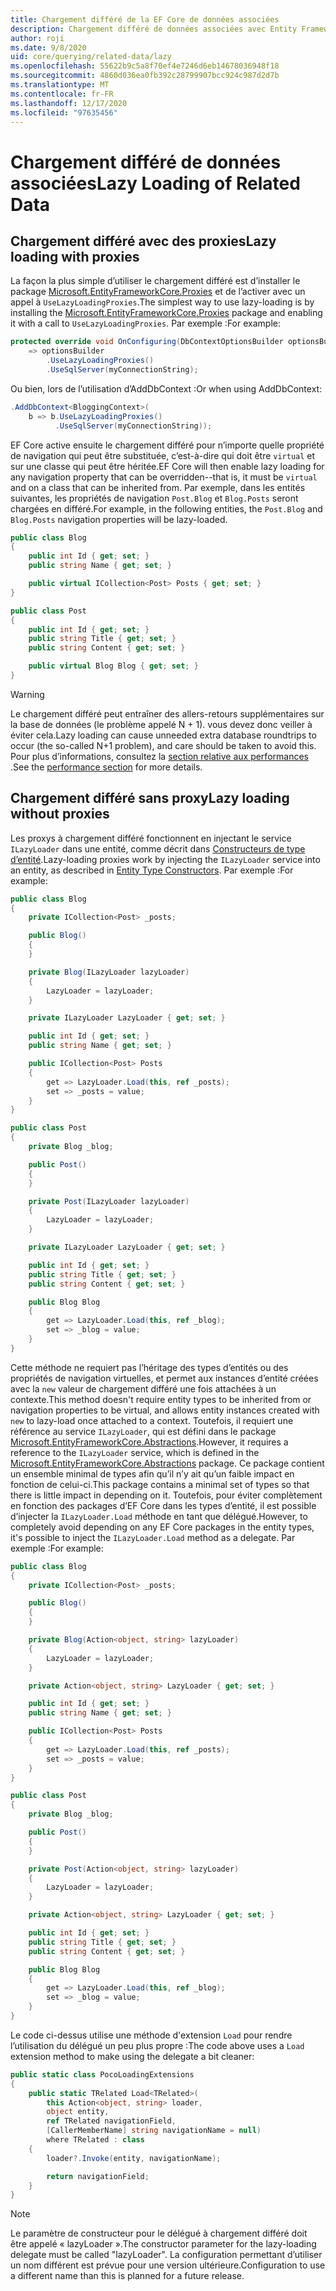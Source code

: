```yaml
---
title: Chargement différé de la EF Core de données associées
description: Chargement différé de données associées avec Entity Framework Core
author: roji
ms.date: 9/8/2020
uid: core/querying/related-data/lazy
ms.openlocfilehash: 55622b9c5a8f70ef4e7246d6eb14678036948f18
ms.sourcegitcommit: 4860d036ea0fb392c28799907bcc924c987d2d7b
ms.translationtype: MT
ms.contentlocale: fr-FR
ms.lasthandoff: 12/17/2020
ms.locfileid: "97635456"
---
```

# <a name="lazy-loading-of-related-data"></a><span data-ttu-id="ffcbb-103">Chargement différé de données associées</span><span class="sxs-lookup"><span data-stu-id="ffcbb-103">Lazy Loading of Related Data</span></span>

## <a name="lazy-loading-with-proxies"></a><span data-ttu-id="ffcbb-104">Chargement différé avec des proxies</span><span class="sxs-lookup"><span data-stu-id="ffcbb-104">Lazy loading with proxies</span></span>

<span data-ttu-id="ffcbb-105">La façon la plus simple d’utiliser le chargement différé est d’installer le package [Microsoft.EntityFrameworkCore.Proxies](https://www.nuget.org/packages/Microsoft.EntityFrameworkCore.Proxies/) et de l’activer avec un appel à `UseLazyLoadingProxies`.</span><span class="sxs-lookup"><span data-stu-id="ffcbb-105">The simplest way to use lazy-loading is by installing the [Microsoft.EntityFrameworkCore.Proxies](https://www.nuget.org/packages/Microsoft.EntityFrameworkCore.Proxies/) package and enabling it with a call to `UseLazyLoadingProxies`.</span></span> <span data-ttu-id="ffcbb-106">Par exemple :</span><span class="sxs-lookup"><span data-stu-id="ffcbb-106">For example:</span></span>

```csharp
protected override void OnConfiguring(DbContextOptionsBuilder optionsBuilder)
    => optionsBuilder
        .UseLazyLoadingProxies()
        .UseSqlServer(myConnectionString);
```

<span data-ttu-id="ffcbb-107">Ou bien, lors de l’utilisation d’AddDbContext :</span><span class="sxs-lookup"><span data-stu-id="ffcbb-107">Or when using AddDbContext:</span></span>

```csharp
.AddDbContext<BloggingContext>(
    b => b.UseLazyLoadingProxies()
          .UseSqlServer(myConnectionString));
```

<span data-ttu-id="ffcbb-108">EF Core active ensuite le chargement différé pour n’importe quelle propriété de navigation qui peut être substituée, c’est-à-dire qui doit être `virtual` et sur une classe qui peut être héritée.</span><span class="sxs-lookup"><span data-stu-id="ffcbb-108">EF Core will then enable lazy loading for any navigation property that can be overridden--that is, it must be `virtual` and on a class that can be inherited from.</span></span> <span data-ttu-id="ffcbb-109">Par exemple, dans les entités suivantes, les propriétés de navigation `Post.Blog` et `Blog.Posts` seront chargées en différé.</span><span class="sxs-lookup"><span data-stu-id="ffcbb-109">For example, in the following entities, the `Post.Blog` and `Blog.Posts` navigation properties will be lazy-loaded.</span></span>

```csharp
public class Blog
{
    public int Id { get; set; }
    public string Name { get; set; }

    public virtual ICollection<Post> Posts { get; set; }
}

public class Post
{
    public int Id { get; set; }
    public string Title { get; set; }
    public string Content { get; set; }

    public virtual Blog Blog { get; set; }
}
```

> [!WARNING]
> <span data-ttu-id="ffcbb-110">Le chargement différé peut entraîner des allers-retours supplémentaires sur la base de données (le problème appelé N + 1). vous devez donc veiller à éviter cela.</span><span class="sxs-lookup"><span data-stu-id="ffcbb-110">Lazy loading can cause unneeded extra database roundtrips to occur (the so-called N+1 problem), and care should be taken to avoid this.</span></span> <span data-ttu-id="ffcbb-111">Pour plus d’informations, consultez la [section relative aux performances](xref:core/performance/efficient-querying#beware-of-lazy-loading) .</span><span class="sxs-lookup"><span data-stu-id="ffcbb-111">See the [performance section](xref:core/performance/efficient-querying#beware-of-lazy-loading) for more details.</span></span>

## <a name="lazy-loading-without-proxies"></a><span data-ttu-id="ffcbb-112">Chargement différé sans proxy</span><span class="sxs-lookup"><span data-stu-id="ffcbb-112">Lazy loading without proxies</span></span>

<span data-ttu-id="ffcbb-113">Les proxys à chargement différé fonctionnent en injectant le service `ILazyLoader` dans une entité, comme décrit dans [Constructeurs de type d’entité](xref:core/modeling/constructors).</span><span class="sxs-lookup"><span data-stu-id="ffcbb-113">Lazy-loading proxies work by injecting the `ILazyLoader` service into an entity, as described in [Entity Type Constructors](xref:core/modeling/constructors).</span></span> <span data-ttu-id="ffcbb-114">Par exemple :</span><span class="sxs-lookup"><span data-stu-id="ffcbb-114">For example:</span></span>

```csharp
public class Blog
{
    private ICollection<Post> _posts;

    public Blog()
    {
    }

    private Blog(ILazyLoader lazyLoader)
    {
        LazyLoader = lazyLoader;
    }

    private ILazyLoader LazyLoader { get; set; }

    public int Id { get; set; }
    public string Name { get; set; }

    public ICollection<Post> Posts
    {
        get => LazyLoader.Load(this, ref _posts);
        set => _posts = value;
    }
}

public class Post
{
    private Blog _blog;

    public Post()
    {
    }

    private Post(ILazyLoader lazyLoader)
    {
        LazyLoader = lazyLoader;
    }

    private ILazyLoader LazyLoader { get; set; }

    public int Id { get; set; }
    public string Title { get; set; }
    public string Content { get; set; }

    public Blog Blog
    {
        get => LazyLoader.Load(this, ref _blog);
        set => _blog = value;
    }
}
```

<span data-ttu-id="ffcbb-115">Cette méthode ne requiert pas l’héritage des types d’entités ou des propriétés de navigation virtuelles, et permet aux instances d’entité créées avec la `new` valeur de chargement différé une fois attachées à un contexte.</span><span class="sxs-lookup"><span data-stu-id="ffcbb-115">This method doesn't require entity types to be inherited from or navigation properties to be virtual, and allows entity instances created with `new` to lazy-load once attached to a context.</span></span> <span data-ttu-id="ffcbb-116">Toutefois, il requiert une référence au service `ILazyLoader`, qui est défini dans le package [Microsoft.EntityFrameworkCore.Abstractions](https://www.nuget.org/packages/Microsoft.EntityFrameworkCore.Abstractions/).</span><span class="sxs-lookup"><span data-stu-id="ffcbb-116">However, it requires a reference to the `ILazyLoader` service, which is defined in the [Microsoft.EntityFrameworkCore.Abstractions](https://www.nuget.org/packages/Microsoft.EntityFrameworkCore.Abstractions/) package.</span></span> <span data-ttu-id="ffcbb-117">Ce package contient un ensemble minimal de types afin qu’il n’y ait qu’un faible impact en fonction de celui-ci.</span><span class="sxs-lookup"><span data-stu-id="ffcbb-117">This package contains a minimal set of types so that there is little impact in depending on it.</span></span> <span data-ttu-id="ffcbb-118">Toutefois, pour éviter complètement en fonction des packages d’EF Core dans les types d’entité, il est possible d’injecter la `ILazyLoader.Load` méthode en tant que délégué.</span><span class="sxs-lookup"><span data-stu-id="ffcbb-118">However, to completely avoid depending on any EF Core packages in the entity types, it's possible to inject the `ILazyLoader.Load` method as a delegate.</span></span> <span data-ttu-id="ffcbb-119">Par exemple :</span><span class="sxs-lookup"><span data-stu-id="ffcbb-119">For example:</span></span>

```csharp
public class Blog
{
    private ICollection<Post> _posts;

    public Blog()
    {
    }

    private Blog(Action<object, string> lazyLoader)
    {
        LazyLoader = lazyLoader;
    }

    private Action<object, string> LazyLoader { get; set; }

    public int Id { get; set; }
    public string Name { get; set; }

    public ICollection<Post> Posts
    {
        get => LazyLoader.Load(this, ref _posts);
        set => _posts = value;
    }
}

public class Post
{
    private Blog _blog;

    public Post()
    {
    }

    private Post(Action<object, string> lazyLoader)
    {
        LazyLoader = lazyLoader;
    }

    private Action<object, string> LazyLoader { get; set; }

    public int Id { get; set; }
    public string Title { get; set; }
    public string Content { get; set; }

    public Blog Blog
    {
        get => LazyLoader.Load(this, ref _blog);
        set => _blog = value;
    }
}
```

<span data-ttu-id="ffcbb-120">Le code ci-dessus utilise une méthode d'extension `Load` pour rendre l’utilisation du délégué un peu plus propre :</span><span class="sxs-lookup"><span data-stu-id="ffcbb-120">The code above uses a `Load` extension method to make using the delegate a bit cleaner:</span></span>

```csharp
public static class PocoLoadingExtensions
{
    public static TRelated Load<TRelated>(
        this Action<object, string> loader,
        object entity,
        ref TRelated navigationField,
        [CallerMemberName] string navigationName = null)
        where TRelated : class
    {
        loader?.Invoke(entity, navigationName);

        return navigationField;
    }
}
```

> [!NOTE]
> <span data-ttu-id="ffcbb-121">Le paramètre de constructeur pour le délégué à chargement différé doit être appelé « lazyLoader ».</span><span class="sxs-lookup"><span data-stu-id="ffcbb-121">The constructor parameter for the lazy-loading delegate must be called "lazyLoader".</span></span> <span data-ttu-id="ffcbb-122">La configuration permettant d’utiliser un nom différent est prévue pour une version ultérieure.</span><span class="sxs-lookup"><span data-stu-id="ffcbb-122">Configuration to use a different name than this is planned for a future release.</span></span>
